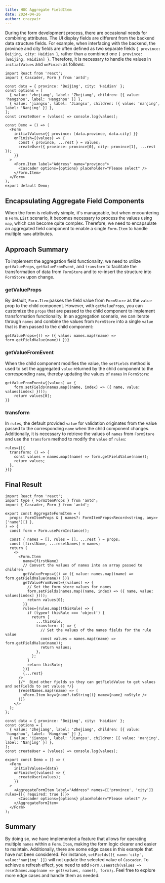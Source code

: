 ```yaml
---
title: HOC Aggregate FieldItem
date: 2024-04-26
author: crazyair
---
```


During the form development process, there are occasional needs for combining attributes. The UI display fields are different from the backend data structure fields. For example, when interfacing with the backend, the province and city fields are often defined as two separate fields `{ province: Beijing, city: Haidian }`, rather than a combined one `{ province: [Beijing, Haidian] }`. Therefore, it is necessary to handle the values in `initialValues` and `onFinish` as follows:

```tsx
import React from 'react';
import { Cascader, Form } from 'antd';

const data = { province: 'Beijing', city: 'Haidian' };
const options = [
  { value: 'zhejiang', label: 'Zhejiang', children: [{ value: 'hangzhou', label: 'Hangzhou' }] },
  { value: 'jiangsu', label: 'Jiangsu', children: [{ value: 'nanjing', label: 'Nanjing' }] },
];
const createUser = (values) => console.log(values);

const Demo = () => (
  <Form
    initialValues={{ province: [data.province, data.city] }}
    onFinish={(values) => {
      const { province, ...rest } = values;
      createUser({ province: province[0], city: province[1], ...rest });
    }}
  >
    <Form.Item label="Address" name="province">
      <Cascader options={options} placeholder="Please select" />
    </Form.Item>
  </Form>
);
export default Demo;
```

## Encapsulating Aggregate Field Components

When the form is relatively simple, it's manageable, but when encountering a `Form.List` scenario, it becomes necessary to process the values using `map`, which can become quite complex. Therefore, we need to encapsulate an aggregated field component to enable a single `Form.Item` to handle multiple `name` attributes.

## Approach Summary

To implement the aggregation field functionality, we need to utilize `getValueProps`, `getValueFromEvent`, and `transform` to facilitate the transformation of data from `FormStore` and to re-insert the structure into `FormStore` upon change.

### getValueProps

By default, `Form.Item` passes the field value from `FormStore` as the `value` prop to the child component. However, with `getValueProps`, you can customize the `props` that are passed to the child component to implement transformation functionality. In an aggregation scenario, we can iterate through `names` and combine the values from `FormStore` into a single `value` that is then passed to the child component:

```tsx
getValueProps={() => ({ value: names.map((name) => form.getFieldValue(name)) })}
```

### getValueFromEvent

When the child component modifies the value, the `setFields` method is used to set the aggregated `value` returned by the child component to the corresponding `name`, thereby updating the values of `names` in `FormStore`:

```tsx
getValueFromEvent={(values) => {
    form.setFields(names.map((name, index) => ({ name, value: values[index] })));
    return values[0];
}}
```

### transform

In `rules`, the default provided `value` for validation originates from the value passed to the corresponding `name` when the child component changes. Additionally, it is necessary to retrieve the values of `names` from `FormStore` and use the `transform` method to modify the `value` of `rules`:

```tsx
rules={[{
  transform: () => {
    const values = names.map((name) => form.getFieldValue(name));
    return values;
  },
}]}
```

## Final Result

```tsx
import React from 'react';
import type { FormItemProps } from 'antd';
import { Cascader, Form } from 'antd';

export const AggregateFormItem = (
  props: FormItemProps & { names?: FormItemProps<Record<string, any>>['name'][] },
) => {
  const form = Form.useFormInstance();

  const { names = [], rules = [], ...rest } = props;
  const [firstName, ...resetNames] = names;
  return (
    <>
      <Form.Item
        name={firstName}
        // Convert the values of names into an array passed to children
        getValueProps={() => ({ value: names.map((name) => form.getFieldValue(name)) })}
        getValueFromEvent={(values) => {
          // Set the form store values for names
          form.setFields(names.map((name, index) => ({ name, value: values[index] })));
          return values[0];
        }}
        rules={rules.map((thisRule) => {
          if (typeof thisRule === 'object') {
            return {
              ...thisRule,
              transform: () => {
                // Set the values of the names fields for the rule value
                const values = names.map((name) => form.getFieldValue(name));
                return values;
              },
            };
          }
          return thisRule;
        })}
        {...rest}
      />
      {/*  Bind other fields so they can getFieldValue to get values and setFields to set values */}
      {resetNames.map((name) => (
        <Form.Item key={name?.toString()} name={name} noStyle />
      ))}
    </>
  );
};

const data = { province: 'Beijing', city: 'Haidian' };
const options = [
  { value: 'zhejiang', label: 'Zhejiang', children: [{ value: 'hangzhou', label: 'Hangzhou' }] },
  { value: 'jiangsu', label: 'Jiangsu', children: [{ value: 'nanjing', label: 'Nanjing' }] },
];
const createUser = (values) => console.log(values);

export const Demo = () => (
  <Form
    initialValues={data}
    onFinish={(values) => {
      createUser(values);
    }}
  >
    <AggregateFormItem label="Address" names={['province', 'city']} rules={[{ required: true }]}>
      <Cascader options={options} placeholder="Please select" />
    </AggregateFormItem>
  </Form>
);
```

## Summary

By doing so, we have implemented a feature that allows for operating multiple `names` within a `Form.Item`, making the form logic clearer and easier to maintain. Additionally, there are some edge cases in this example that have not been considered. For instance, `setFields([{ name:'city', value:'nanjing' }])` will not update the selected value of `Cascader`. To achieve a refresh effect, you need to add `Form.useWatch(values => resetNames.map(name => get(values, name)), form);`. Feel free to explore more edge cases and handle them as needed.
